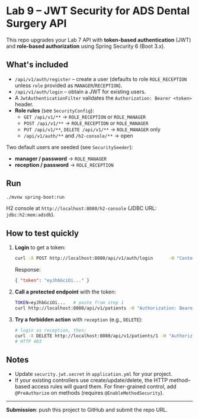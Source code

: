 # Lab 9 – JWT Security for ADS Dental Surgery API

This repo upgrades your Lab 7 API with **token-based authentication** (JWT) and **role-based authorization** using Spring Security 6 (Boot 3.x).

## What's included
- `/api/v1/auth/register` – create a user (defaults to role `ROLE_RECEPTION` unless `role` provided as `MANAGER`/`RECEPTION`).
- `/api/v1/auth/login` – obtain a JWT for existing users.
- A `JwtAuthenticationFilter` validates the `Authorization: Bearer <token>` header.
- **Role rules** (see `SecurityConfig`):
  - `GET /api/v1/**` → `ROLE_RECEPTION` or `ROLE_MANAGER`
  - `POST /api/v1/**` → `ROLE_RECEPTION` or `ROLE_MANAGER`
  - `PUT /api/v1/**`, `DELETE /api/v1/**` → `ROLE_MANAGER` only
  - `/api/v1/auth/**` and `/h2-console/**` → open

Two default users are seeded (see `SecuritySeeder`):
- **manager / password** → `ROLE_MANAGER`
- **reception / password** → `ROLE_RECEPTION`

## Run
```bash
./mvnw spring-boot:run
```

H2 console at `http://localhost:8080/h2-console` (JDBC URL: `jdbc:h2:mem:adsdb`).

## How to test quickly
1. **Login** to get a token:
   ```bash
   curl -X POST http://localhost:8080/api/v1/auth/login      -H "Content-Type: application/json"      -d '{"username":"manager","password":"password"}'
   ```
   Response:
   ```json
   { "token": "eyJhbGciOi..." }
   ```

2. **Call a protected endpoint** with the token:
   ```bash
   TOKEN=eyJhbGciOi...   # paste from step 1
   curl http://localhost:8080/api/v1/patients -H "Authorization: Bearer $TOKEN"
   ```

3. **Try a forbidden action** with `reception` (e.g., `DELETE`):
   ```bash
   # login as reception, then:
   curl -X DELETE http://localhost:8080/api/v1/patients/1 -H "Authorization: Bearer $TOKEN"
   # HTTP 403
   ```

## Notes
- Update `security.jwt.secret` in `application.yml` for your project.
- If your existing controllers use create/update/delete, the HTTP method–based access rules will guard them. For finer-grained control, add `@PreAuthorize` on methods (requires `@EnableMethodSecurity`).

---
**Submission**: push this project to GitHub and submit the repo URL.
